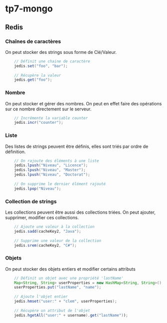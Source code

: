 # tp7-mongo



## Redis

### Chaînes de caractères
On peut stocker des strings sous forme de Clé/Valeur.
```java
    // Définit une chaine de caractère
    jedis.set("foo", "bar");
    
    // Récupère la valeur
    jedis.get("foo");
```  
### Nombre
On peut stocker et gérer des nombres. On peut en effet faire des opérations sur ce nombre directement sur le serveur.
```java
    // Incrémente la variable counter
    jedis.incr("counter");
```
### Liste
Des listes de strings peuvent être définis, elles sont triés par ordre de définition.
```java
	// On rajoute des éléments à une liste
	jedis.lpush("Niveau", "Licence");
	jedis.lpush("Niveau", "Master");
	jedis.lpush("Niveau", "Doctorat");
	
	// On supprime le dernier élément rajouté
	jedis.lpop("Niveau");
```
### Collection de strings
Les collections peuvent être aussi des collections triées.
On peut ajouter, supprimer, modifier ces collections.
```java
    // Ajoute une valeur à la collection
    jedis.sadd(cacheKey2, "Java");
    
    // Supprime une valeur de la collection
    jedis.srem(cacheKey2, "C#");
```

### Objets
On peut stocker des objets entiers et modifier certains attributs
```java
    // Définit un objet avec une propriété 'lastName'
    Map<String, String> userProperties = new HashMap<String, String>();
	userProperties.put("lastName", "name");
	
	// Ajoute l'objet entier
	jedis.hmset("user:" + "clem", userProperties);
	
	// Récupère un attribut de l'objet
	jedis.hgetAll("user:" + username).get("lastName"));
```


